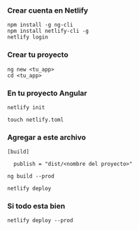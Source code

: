 ### Crear cuenta en Netlify

```
npm install -g ng-cli
npm install netlify-cli -g
netlify login
```

### Crear tu proyecto

```
ng new <tu_app>
cd <tu_app>
```

### En tu proyecto Angular

```
netlify init

touch netlify.toml

```

### Agregar a este archivo

```
[build]

  publish = "dist/<nombre del proyecto>"

ng build --prod

netlify deploy
```

### Si todo esta bien

```netlify deploy --prod```


